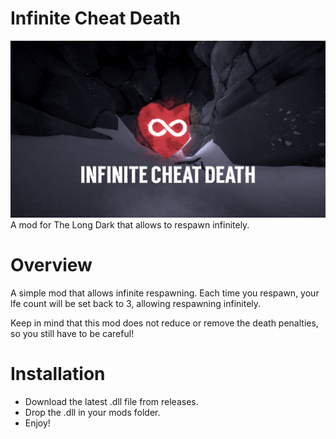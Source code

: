 # Infinite Cheat Death
![Thumbnail](https://raw.githubusercontent.com/DemonBunnyBon/ModListJson/refs/heads/main/THUMB_ICD.jpg)
A mod for The Long Dark that allows to respawn infinitely.
# Overview
A simple mod that allows infinite respawning.
Each time you respawn, your lfe count will be set back to 3, allowing respawning infinitely.

Keep in mind that this mod does not reduce or remove the death penalties, so you still have to be careful!
# Installation
- Download the latest .dll file from releases.
- Drop the .dll in your mods folder.
- Enjoy!
